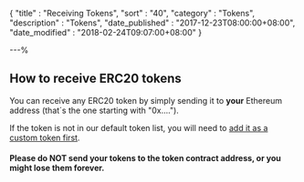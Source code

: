 {
"title"       : "Receiving Tokens",
"sort"        : "40",
"category"    : "Tokens",
"description" : "Tokens",
"date_published" : "2017-12-23T08:00:00+08:00",
"date_modified"  : "2018-02-24T09:07:00+08:00"
}

---%



## How to receive ERC20 tokens

You can receive any ERC20 token by simply sending it to **your** Ethereum address (that´s the one starting with "0x....").

If the token is not in our default token list, you will need to [add it as a custom token first](https://support.ethereumcommonwealth.io/tokens/adding-new-token-and-sending-custom-tokens.html).

#### Please do NOT send your tokens to the token contract address, or you might lose them forever.
